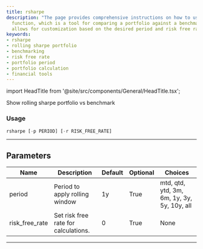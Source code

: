 ```yaml
---
title: rsharpe
description: "The page provides comprehensive instructions on how to use the 'rsharpe'"
  function, which is a tool for comparing a portfolio against a benchmark. The function
  allows for customization based on the desired period and risk free rate.
keywords:
- rsharpe
- rolling sharpe portfolio
- benchmarking
- risk free rate
- portfolio period
- portfolio calculation
- financial tools
---
```


import HeadTitle from '@site/src/components/General/HeadTitle.tsx';

<HeadTitle title="portfolio/rsharpe - Reference | OpenBB Terminal Docs" />

Show rolling sharpe portfolio vs benchmark

### Usage

```python
rsharpe [-p PERIOD] [-r RISK_FREE_RATE]
```

---

## Parameters

| Name | Description | Default | Optional | Choices |
| ---- | ----------- | ------- | -------- | ------- |
| period | Period to apply rolling window | 1y | True | mtd, qtd, ytd, 3m, 6m, 1y, 3y, 5y, 10y, all |
| risk_free_rate | Set risk free rate for calculations. | 0 | True | None |

---
